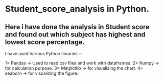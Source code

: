 # Student_score_analysis in Python.
## Here i have done the analysis in Student score and found out which subject has highest and lowest score  percentage.

I have used Various Python libraries :-

1> Pandas -> Used to read csv files and work with dataframes.
2> Numpy -> for calculation purpose.
3> Matplotlib -> for visualizing the chart.
4> seaborn -> for visualizing the figure.
